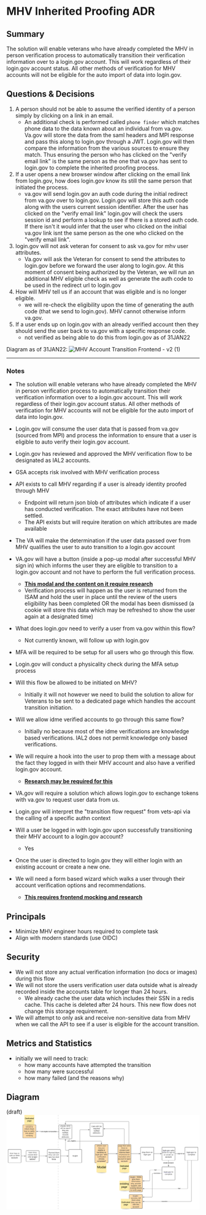 # MHV Inherited Proofing ADR

## Summary
The solution will enable veterans who have already completed the MHV in person verification process to automatically transition their verification information over to a login.gov account. This will work regardless of their login.gov account status. All other methods of verification for MHV accounts will not be eligible for the auto import of data into login.gov.

## Questions & Decisions
 1. A person should not be able to assume the verified identity of a person simply by clicking on a link in an email.
    - An additional check is performed called `phone finder` which matches phone data to the data known about an individual from va.gov. Va.gov will store the data from the saml headers and MPI response and pass this along to login.gov through a JWT. Login.gov will then compare the information from the various sources to ensure they match. Thus ensuring the person who has clicked on the "verify email link" is the same person as the one that va.gov has sent to login.gov to complete the inherited proofing process.
2. If a user opens a new browser window after clicking on the email link from login.gov, how does login.gov know its still the same person that initiated the process.
   - va.gov will send login.gov an auth code during the initial redirect from va.gov over to login.gov. Login.gov will store this auth code along with the users current session identifier. After the user has clicked on the "verify email link" login.gov will check the users session id and perform a lookup to see if there is a stored auth code. If there isn't it would infer that the user who clicked on the initial va.gov link isnt the same person as the one who clicked on the "verify email link".
3. login.gov will not ask veteran for consent to ask va.gov for mhv user attributes.
   - Va.gov will ask the Veteran for consent to send the attributes to login.gov before we forward the user along to login.gov. At this moment of consent being authorized by the Veteran, we will run an additional MHV eligible check as well as generate the auth code to be used in the redirect url to login.gov
5. How will MHV tell us if an account that was eligible and is no longer eligible.
   - we will re-check the eligibility upon the time of generating the auth code (that we send to login.gov). MHV cannot otherwise inform va.gov.
6. If a user ends up on login.gov with an already verified account then they should send the user back to va.gov with a specific response code.
   - not verified as being able to do this from login.gov as of 31JAN22


Diagram as of 31JAN22:
![MHV Account Transition Frontend - v2 (1)](https://user-images.githubusercontent.com/71290526/151864066-5788ae99-ff59-45c8-87eb-950caf41f09c.png)












-----------------------------------
### Notes

* The solution will enable veterans who have already completed the MHV in person verification process to automatically transition their verification information over to a login.gov account. This will work regardless of their login.gov account status. All other methods of verification for MHV accounts will not be eligible for the auto import of data into login.gov.

* Login.gov will consume the user data that is passed from va.gov (sourced from MPI) and process the information to ensure that a user is eligible to auto verify their login.gov account.

* Login.gov has reviewed and approved the MHV verification flow to be designated as IAL2 accounts.
* GSA accepts risk involved with MHV verification process
* API exists to call MHV regarding if a user is already identity proofed through MHV
  * Endpoint will return json blob of attributes which indicate if a user has conducted verification. The exact attributes have not been settled.
  * The API exists but will require iteration on which attributes are made available
* The VA will make the determination if the user data passed over from MHV qualifies the user to auto transition to a login.gov account
* VA.gov will have a button (inside a pop-up modal after successful MHV sign in) which informs the user they are eligible to transition to a login.gov account and not have to perform the full verification process.
  * <ins>**This modal and the content on it require research**</ins>
  * Verification process will happen as the user is returned from the ISAM and hold the user in place until the review of the users eligibility has been completed OR the modal has been dismissed (a cookie will store this data which may be refreshed to show the user again at a designated time)
* What does login.gov need to verify a user from va.gov within this flow?
  * Not currently known, will follow up with login.gov
* MFA will be required to be setup for all users who go through this flow.
* Login.gov will conduct a physicality check during the MFA setup process
* Will this flow be allowed to be initiated on MHV?
  * Initially it will not however we need to build the solution to allow for Veterans to be sent to a dedicated page which handles the account transition initiation.
* Will we allow idme verified accounts to go through this same flow?
  * Initially no because most of the idme verifications are knowledge based verifications. IAL2 does not permit knowledge only based verifications.
*  We will require a hook into the user to prop them with a message about the fact they logged in with their MHV account and also have a verified login.gov account.
   *  <ins>**Research may be required for this**</ins>
*  VA.gov will require a solution which allows login.gov to exchange tokens with va.gov to request user data from us.
*  Login.gov will interpret the "transition flow request" from vets-api via the calling of a specific authn context
*  Will a user be logged in with login.gov upon successfully transitioning their MHV account to a login.gov account?
   *  Yes
*  Once the user is directed to login.gov they will either login with an existing account or create a new one.
*  We will need a form based wizard which walks a user through their account verification options and recommendations.
   *  **<ins>This requires frontend mocking and research</ins>**

## Principals
* Minimize MHV engineer hours required to complete task
* Align with modern standards (use OIDC)

## Security
* We will not store any actual verification information (no docs or images) during this flow
* We will not store the users verification user data outside what is already recorded inside the accounts table for longer than 24 hours.
  * We already cache the user data which includes their SSN in a redis cache. This cache is deleted after 24 hours. This new flow does not change this storage requirement.
* We will attempt to only ask and receive non-sensitive data from MHV when we call the API to see if a user is eligible for the account transition.

## Metrics and Statistics
* initially we will need to track: 
  * how many accounts have attempted the transition
  * how many were successful
  * how many failed (and the reasons why)

## Diagram
(draft)
![](mhvaccounttransition_draft.png)

